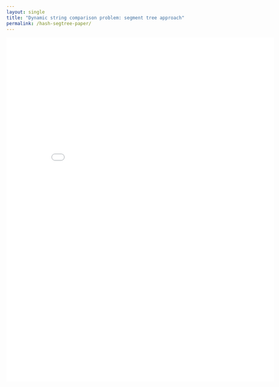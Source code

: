 ```yaml
---
layout: single
title: "Dynamic string comparison problem: segment tree approach"
permalink: /hash-segtree-paper/
---
```


<embed src="/stuff-place/assets/pdf/paper.pdf" width="700" height="900" type="application/pdf">

